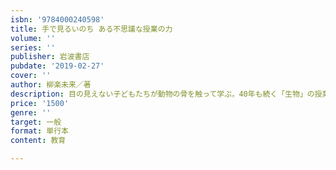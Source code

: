 ```yaml
---
isbn: '9784000240598'
title: 手で見るいのち ある不思議な授業の力
volume: ''
series: ''
publisher: 岩波書店
pubdate: '2019-02-27'
cover: ''
author: 柳楽未来／著
description: 目の見えない子どもたちが動物の骨を触って学ぶ，40年も続く「生物」の授業とは？　新鮮な感動をよぶルポ．
price: '1500'
genre: ''
target: 一般
format: 単行本
content: 教育

---
```

